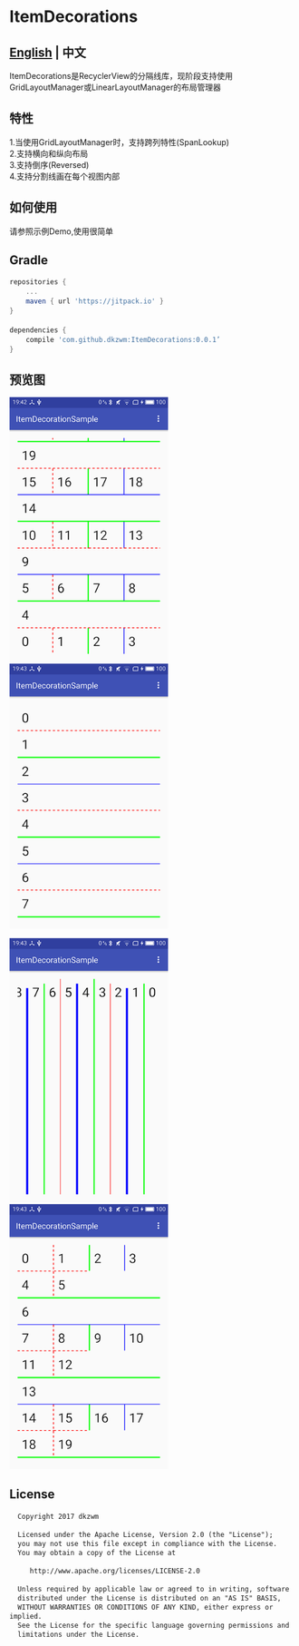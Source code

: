 # ItemDecorations
## [English](https://github.com/dkzwm/ItemDecorations/blob/master/README.md) | 中文

<p>
ItemDecorations是RecyclerView的分隔线库，现阶段支持使用GridLayoutManager或LinearLayoutManager的布局管理器
<p/>

## 特性
 1.当使用GridLayoutManager时，支持跨列特性(SpanLookup)  
 2.支持横向和纵向布局  
 3.支持倒序(Reversed)  
 4.支持分割线画在每个视图内部  

## 如何使用
 请参照示例Demo,使用很简单
 
## Gradle
```groovy
repositories {  
    ...
    maven { url 'https://jitpack.io' }  
}

dependencies {  
    compile 'com.github.dkzwm:ItemDecorations:0.0.1’
}
``` 
## 预览图
<p>
<img src="snapshot1.png" alt="Drawing" width="280" />
<img src="snapshot2.png" alt="Drawing" width="280" />
<p/>
<p>
<img src="snapshot3.png" alt="Drawing" width="280" />
<img src="snapshot4.png" alt="Drawing" width="280" />
<p/>


  License
  -------

      Copyright 2017 dkzwm

      Licensed under the Apache License, Version 2.0 (the "License");
      you may not use this file except in compliance with the License.
      You may obtain a copy of the License at

         http://www.apache.org/licenses/LICENSE-2.0

      Unless required by applicable law or agreed to in writing, software
      distributed under the License is distributed on an "AS IS" BASIS,
      WITHOUT WARRANTIES OR CONDITIONS OF ANY KIND, either express or implied.
      See the License for the specific language governing permissions and
      limitations under the License.